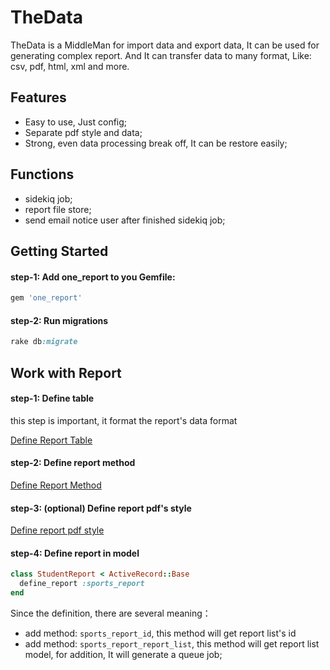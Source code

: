 # TheData
TheData is a MiddleMan for import data and export data, It can be used for generating complex report. 
And It can transfer data to many format, Like: csv, pdf, html, xml and more.

## Features
- Easy to use, Just config;
- Separate pdf style and data;
- Strong, even data processing break off, It can be restore easily;

## Functions
- sidekiq job;
- report file store;
- send email notice user after finished sidekiq job;

## Getting Started

#### step-1: Add one_report to you Gemfile:

```ruby
gem 'one_report'
```

#### step-2: Run migrations

```ruby
rake db:migrate
```

## Work with Report

#### step-1: Define table
this step is important, it format the report's data format

[Define Report Table](doc/define-report-table.md)

#### step-2: Define report method
[Define Report Method](doc/define-report-method.md)

#### step-3: (optional) Define report pdf's style
[Define report pdf style](doc/define-pdf-style)

#### step-4: Define report in model

```ruby
class StudentReport < ActiveRecord::Base
  define_report :sports_report
end
```
Since the definition, there are several meaning：

  * add method: `sports_report_id`, this method will get report list's id
  * add method: `sports_report_report_list`, this method will get report list model, for addition, It will generate a queue job;


